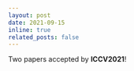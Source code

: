 ```yaml
---
layout: post
date: 2021-09-15
inline: true
related_posts: false
---
```


Two papers accepted by **ICCV2021**!
